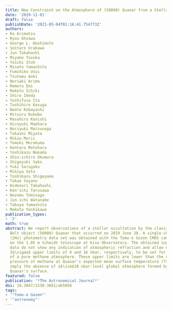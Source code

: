 ```yaml
---
title: New Constraint on the Atmosphere of (50000) Quaoar from a Stellar Occultation
date: '2019-11-01'
draft: false
publishDate: '2021-05-04T01:16:41.754773Z'
authors:
- Ko Arimatsu
- Ryou Ohsawa
- George L. Hashimoto
- Seitaro Urakawa
- Jun Takahashi
- Miyako Tozuka
- Yoichi Itoh
- Misato Yamashita
- Fumihiko Usui
- Tsutomu Aoki
- Noriaki Arima
- Mamoru Doi
- Makoto Ichiki
- Shiro Ikeda
- Yoshifusa Ita
- Toshihiro Kasuga
- Naoto Kobayashi
- Mitsuru Kokubo
- Masahiro Konishi
- Hiroyuki Maehara
- Noriyuki Matsunaga
- Takashi Miyata
- Mikio Morii
- Tomoki Morokuma
- Kentaro Motohara
- Yoshikazu Nakada
- Shin-ichiro Okumura
- Shigeyuki Sako
- Yuki Sarugaku
- Mikiya Sato
- Toshikazu Shigeyama
- Takao Soyano
- Hidenori Takahashi
- Ken'ichi Tarusawa
- Nozomu Tominaga
- Jun-ichi Watanabe
- Takuya Yamashita
- Makoto Yoshikawa
publication_types:
- '2'
math: true
abstract: We report observations of a stellar occultation by the classical Kuiper
  Belt object (50000) Quaoar that occurred on 2019 June 28. A single-chord high-cadence
  (2Hz) photometry data set was obtained with the Tomo-e Gozen CMOS camera mounted
  on the 1.05 m Schmidt telescope at Kiso Observatory. The obtained ingress and egress
  data do not show any indication of atmospheric refraction and allow new 1$\sigma$ and
  3$\sigma$ upper limits of 6 and 16 nbar, respectively, to be set for the surface pressure
  of a pure methane atmosphere. These upper limits are lower than the saturation vapor
  pressure of methane at Quaoar's expected mean surface temperature (T$\sim$44 K) and
  imply the absence of a$\sim$10 nbar-level global atmosphere formed by methane ice on
  Quaoar's surface.
featured: false
publication: '*The Astronomical Journal*'
doi: 10.3847/1538-3881/ab5058
tags:
- '"Tomo-e Gozen"'
- '"astronomy"'
---
```

